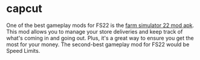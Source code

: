 # capcut
One of the best gameplay mods for FS22 is the [farm simulator 22 mod apk](https://apklawn.com/farming-simulator-22-mod-apk/). This mod allows you to manage your store deliveries and keep track of what's coming in and going out. Plus, it's a great way to ensure you get the most for your money. The second-best gameplay mod for FS22 would be Speed Limits.
